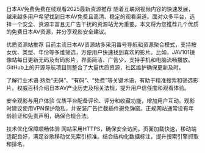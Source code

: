 日本AV免费免费在线观看2025最新资源推荐
随着互联网视频内容的快速发展，越来越多用户希望找到日本AV免费且高清、稳定的观看渠道。面对众多平台，选择一个安全、资源丰富且无广告干扰的资源站尤为重要。本文将为您推荐几个优质的免费日本AV资源，并分享观影安全建议。

优质资源站推荐
目前主流日本AV资源站多采用番号导航和资源聚合模式，支持按女优、类型、年份等多维筛选，方便用户快速找到喜欢的影片。比如，JAV101镜像站每日更新无码及有码影片，界面简洁、广告少，支持手机和电脑流畅播放。GitHub上的开源导航项目则整合了大量优质资源，社区维护确保更新及时。

了解行业术语
熟悉“无码”、“有码”、“免费”等关键术语，有助于精准搜索和筛选影片。权威百科介绍日本AV产业历史及相关法规，提升用户信任度和观看体验。

安全观影与用户体验
优质平台配备评论、评分和收藏功能，增加用户互动。观影时建议使用VPN保护隐私，并安装广告拦截插件避免弹窗。正规网站通常设有年龄验证和免责声明，确保合规合法。

技术优化保障顺畅体验
网站采用HTTPS，确保安全访问。页面加载快速，移动端适配良好，满足谷歌移动优先索引标准。结合结构化数据标注，提升搜索引擎抓取和排名。
